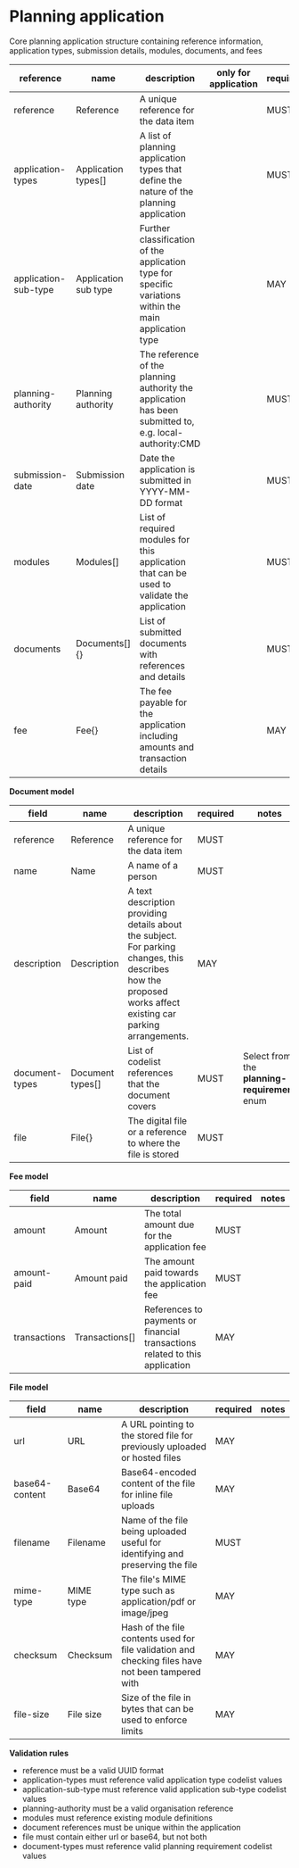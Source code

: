 # Planning application

Core planning application structure containing reference information,
application types, submission details, modules, documents, and fees


| reference | name | description | only for application | requirement | notes |
| --- | --- | --- | --- | --- | --- |
| reference | Reference | A unique reference for the data item |  | MUST |  |
| application-types | Application types[] | A list of planning application types that define the nature of the planning application |  | MUST | Select from the **application-type** enum |
| application-sub-type | Application sub type | Further classification of the application type for specific variations within the main application type |  | MAY | Select from the **application-sub-type** enum |
| planning-authority | Planning authority | The reference of the planning authority the application has been submitted to, e.g. local-authority:CMD |  | MUST |  |
| submission-date | Submission date | Date the application is submitted in YYYY-MM-DD format |  | MUST |  |
| modules | Modules[] | List of required modules for this application that can be used to validate the application |  | MUST |  |
| documents | Documents[]{} | List of submitted documents with references and details |  | MUST |  |
| fee | Fee{} | The fee payable for the application including amounts and transaction details |  | MAY |  |


**Document model**

field | name | description | required | notes
-- | -- | -- | -- | --
reference | Reference | A unique reference for the data item | MUST | 
name | Name | A name of a person | MUST | 
description | Description | A text description providing details about the subject. For parking changes, this describes how the proposed works affect existing car parking arrangements. | MAY | 
document-types | Document types[] | List of codelist references that the document covers | MUST | Select from the **planning-requirement** enum
file | File{} | The digital file or a reference to where the file is stored | MUST | 


**Fee model**

field | name | description | required | notes
-- | -- | -- | -- | --
amount | Amount | The total amount due for the application fee | MUST | 
amount-paid | Amount paid | The amount paid towards the application fee | MUST | 
transactions | Transactions[] | References to payments or financial transactions related to this application | MAY | 


**File model**

field | name | description | required | notes
-- | -- | -- | -- | --
url | URL | A URL pointing to the stored file for previously uploaded or hosted files | MAY | 
base64-content | Base64 | Base64-encoded content of the file for inline file uploads | MAY | 
filename | Filename | Name of the file being uploaded useful for identifying and preserving the file | MUST | 
mime-type | MIME type | The file's MIME type such as application/pdf or image/jpeg | MAY | 
checksum | Checksum | Hash of the file contents used for file validation and checking files have not been tampered with | MAY | 
file-size | File size | Size of the file in bytes that can be used to enforce limits | MAY | 

**Validation rules**

- reference must be a valid UUID format
- application-types must reference valid application type codelist values
- application-sub-type must reference valid application sub-type codelist values
- planning-authority must be a valid organisation reference
- modules must reference existing module definitions
- document references must be unique within the application
- file must contain either url or base64, but not both
- document-types must reference valid planning requirement codelist values